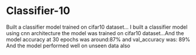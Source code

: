 # Classifier-10
Built a classifier model trained on cifar10 dataset...
I built a classifier model using cnn architecture the model was trained on cifar10 dataset...And the model accuracy at 30 epochs was around:87% and val_accuracy was: 89%
And the model performed well on unseen data also
